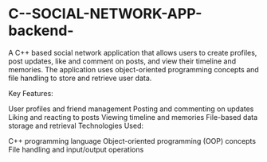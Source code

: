 # C--SOCIAL-NETWORK-APP-backend-
A C++ based social network application that allows users to create profiles, post updates, like and comment on posts, and view their timeline and memories. The application uses object-oriented programming concepts and file handling to store and retrieve user data.

Key Features:

User profiles and friend management
Posting and commenting on updates
Liking and reacting to posts
Viewing timeline and memories
File-based data storage and retrieval
Technologies Used:

C++ programming language
Object-oriented programming (OOP) concepts
File handling and input/output operations
